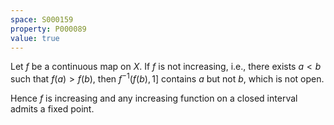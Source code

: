 ```yaml
---
space: S000159
property: P000089
value: true
---
```


Let $f$ be a continuous map on $X$. If $f$ is not increasing, i.e., there exists $a < b$ such that $f(a) > f(b)$, then $f^{-1} \bigl( f(b), 1 \bigr]$ contains $a$ but not $b$, which is not open.

Hence $f$ is increasing and any increasing function on a closed interval admits a fixed point.

